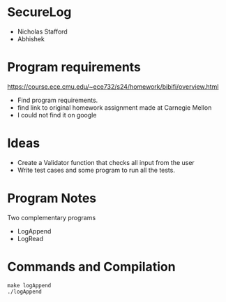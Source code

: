 # SecureLog

- Nicholas Stafford
- Abhishek

# Program requirements

<a href="https://course.ece.cmu.edu/~ece732/s24/homework/bibifi/overview.html">https://course.ece.cmu.edu/~ece732/s24/homework/bibifi/overview.html</a>

- Find program requirements.
- find link to original homework assignment made at Carnegie Mellon
- I could not find it on google

# Ideas

- Create a Validator function that checks all input from the user
- Write test cases and some program to run all the tests.

# Program Notes

Two complementary programs

- LogAppend
- LogRead

# Commands and Compilation

```
make logAppend
./logAppend
```
